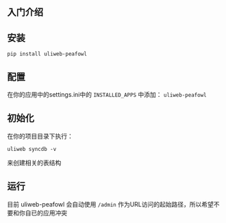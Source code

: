 入门介绍
--------

## 安装

```
pip install uliweb-peafowl
```

## 配置

在你的应用中的settings.ini中的 `INSTALLED_APPS` 中添加： `uliweb-peafowl`

## 初始化

在你的项目目录下执行：

```
uliweb syncdb -v
```

来创建相关的表结构

## 运行

目前 uliweb-peafowl 会自动使用 `/admin` 作为URL访问的起始路径，所以希望不要和你自已的应用冲突